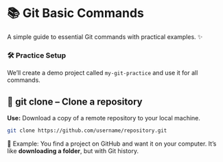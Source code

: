 # 📚 Git Basic Commands

A simple guide to essential Git commands with practical examples. ✨

### 🛠 Practice Setup

We’ll create a demo project called `my-git-practice` and use it for all commands.


## 🐑 git clone – Clone a repository

**Use:** Download a copy of a remote repository to your local machine.


```bash
git clone https://github.com/username/repository.git
```

📌 Example: You find a project on GitHub and want it on your computer. It’s like **downloading a folder**, but with Git history.
